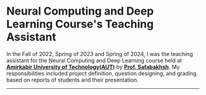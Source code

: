 # Neural Computing and Deep Learning Course's Teaching Assistant
In the Fall of 2022, Spring of 2023 and Spring of 2024, I was the teaching assistant for the Neural Computing and Deep Learning course held at **[Amirkabir University of Technology(AUT)](https://aut.ac.ir/en)** by **[Prof. Safabakhsh](https://scholar.google.com/citations?user=zFsdqo8AAAAJ&hl=en)**. My responsibilities included project definition, question designing, and grading based on reports of students and their presentation.

--- 
<!-- 

## List of covered topics in projects are as follows in <ins>Spring 2023</ins>:
- ### Homework #1
>  Perceptron neuron training, Linear & non-linear separability concepts

- ### Homework #2
> Neural network pruning, Multilayer perceptron, Training the neural network, Nonlinearity, Overfitting, Generalization

- ### Homework #3
> Optimization in neural networks, Convergence, Stochastic gradient descent, Adam, Momentum, Learning rate

- ### Homework #4
> Feature space transformation, Unsupervised transformation, Self-organizing map

- ### Homework #5
> Time-Series classification, Bitcoin candle prediction, Recurrent neural networks, Long short-term memory(LSTM), Gated recurrent units (GRUs), Feature engineering in time-series, Bollinger Bands, Relative Strength Index(RSI)

- ### Homework #6
> Image-to-image translation, Generative adversarial networks (GANs), CylceGAN, Image Augmentation

- ### Homework #7
> Large Language Models(LLM), Transformers, BERT, GPT-2, Prompt-Tuning

- ### Homework #8
> Encoder-Decoder, Image Captioning, Transfer Learning, Word Embedding 



--- 



## List of covered topics in projects are as follows in <ins>Fall 2022</ins>:
- ### Homework #1
> Adaline Neuron, Perceptron Neuron, Classification with single Neuron, Second-Order Neurons

- ### Homework #2
> Multilayer perceptron, Training the neural network, Activation functions, Batch based updating rule, Preprocessing, Outlier detection, Overfitting, Generalization

- ### Homework #3
> Self-organizing map, Surface Reconstruction, Clustering, U-Matrix

- ### Homework #4
> Convolutional Neural Network(CNN), Transfer Learning, Residual Connection, ResNet, DenseNet, Kernel visualization, Inception module, Vanishing gradient, Exploding gradient

- ### Homework #5
> Autoencoders, Recurrent neural network, Anomaly detection, Data windowing

- ### Homework #6
> Long short-term memory(LSTM), Gated recurrent units (GRUs) , Sentiment analysis, Convolutional Neural Network(CNN), Word embedding

- ### Homework #7
> Generative Adversarial Network, Conditional Generative Adversarial Network, Mode Collapse , Diminished gradient

- ### Homework #8
> Transformer Network, Sentiment analysis, BERT, Self-Attention, Cross-Attention


-->